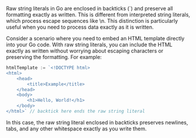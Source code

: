 Raw string literals in Go are enclosed in backticks (\`) and preserve all formatting exactly as written. This is different from interpreted string literals, which process escape sequences like \n. This distinction is particularly useful when you need to process data exactly as it is written.

Consider a scenario where you need to embed an HTML template directly into your Go code. With raw string literals, you can include the HTML exactly as written without worrying about escaping characters or preserving the formatting. For example:

```go
htmlTemplate := `<!DOCTYPE html>
<html>
    <head>
        <title>Example</title>
    </head>
    <body>
        <h1>Hello, World!</h1>
    </body>
</html>` // backtick here ends the raw string literal
```

In this case, the raw string literal enclosed in backticks preserves newlines, tabs, and any other whitespace exactly as you write them. 